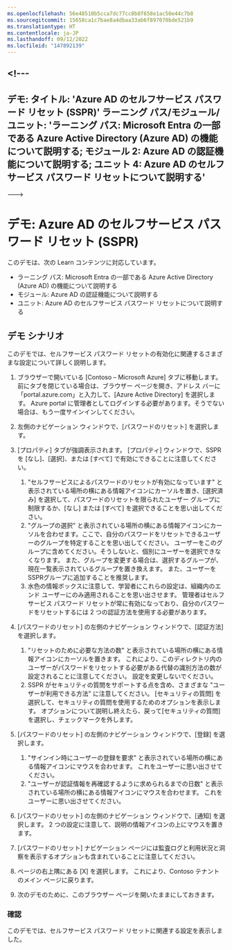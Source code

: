 ```yaml
---
ms.openlocfilehash: 56e48510b5cca7dc77cc8b8f658e1ac50e44c7b8
ms.sourcegitcommit: 15658ca1c7bae8a4dbaa33ab6f897070bde521b9
ms.translationtype: HT
ms.contentlocale: ja-JP
ms.lasthandoff: 09/12/2022
ms.locfileid: "147892139"
---
```

<a name="---"></a><!---
---
デモ: タイトル: 'Azure AD のセルフサービス パスワード リセット (SSPR)' ラーニング パス/モジュール/ユニット: 'ラーニング パス: Microsoft Entra の一部である Azure Active Directory (Azure AD) の機能について説明する; モジュール 2: Azure AD の認証機能について説明する; ユニット 4: Azure AD のセルフサービス パスワード リセットについて説明する'
---
--->

# <a name="demo-azure-ad-self-service-password-reset-sspr"></a>デモ: Azure AD のセルフサービス パスワード リセット (SSPR)

このデモは、次の Learn コンテンツに対応しています。

- ラーニング パス: Microsoft Entra の一部である Azure Active Directory (Azure AD) の機能について説明する
- モジュール: Azure AD の認証機能について説明する
- ユニット: Azure AD のセルフサービス パスワード リセットについて説明する

## <a name="demo-scenario"></a>デモ シナリオ

このデモでは、セルフサービス パスワード リセットの有効化に関連するさまざまな設定について詳しく説明します。

1. ブラウザーで開いている [Contoso – Microsoft Azure] タブに移動します。 前にタブを閉じている場合は、ブラウザー ページを開き、アドレス バーに「portal.azure.com」と入力して、[Azure Active Directory] を選択します。 Azure portal に管理者としてログインする必要があります。そうでない場合は、もう一度サインインしてください。

1. 左側のナビゲーション ウィンドウで、[パスワードのリセット] を選択します。

1. [プロパティ] タブが強調表示されます。  [プロパティ] ウィンドウで、SSPR を [なし]、[選択]、または [すべて] で有効にできることに注意してください。
    1. "セルフサービスによるパスワードのリセットが有効になっています" と表示されている場所の横にある情報アイコンにカーソルを置き、[選択済み] を選択して、パスワードのリセットを限られたユーザー グループに制限するか、[なし] または [すべて] を選択できることを思い出してください。
    1. "グループの選択" と表示されている場所の横にある情報アイコンにカーソルを合わせます。ここで、自分のパスワードをリセットできるユーザーのグループを特定することを思い出してください。   ユーザーをこのグループに含めてください。そうしないと、個別にユーザーを選択できなくなります。  また、グループを変更する場合は、選択するグループが、現在一覧表示されているグループを置き換えます。  また、ユーザーをSSPRグループに追加することを推奨します。
    1. 水色の情報ボックスに注意して、学習者にこれらの設定は、組織内のエンド ユーザーにのみ適用されることを思い出させます。 管理者はセルフサービス パスワード リセットが常に有効になっており、自分のパスワードをリセットするには 2 つの認証方法を使用する必要があります。

1. [パスワードのリセット] の左側のナビゲーション ウィンドウで、[認証方法] を選択します。
    1. "リセットのために必要な方法の数" と表示されている場所の横にある情報アイコンにカーソルを置きます。  これにより、このディレクトリ内のユーザーがパスワードをリセットする必要がある代替の識別方法の数が設定されることに注意してください。   設定を変更しないでください。
    1. SSPR がセキュリティの質問をサポートする点を含め、さまざまな "ユーザーが利用できる方法" に注意してください。 [セキュリティの質問] を選択して、セキュリティの質問を使用するためのオプションを表示します。 オプションについて説明し終えたら、戻って[セキュリティの質問]を選択し、チェックマークを外します。

1. [パスワードのリセット] の左側のナビゲーション ウィンドウで、[登録] を選択します。
    1. "サインイン時にユーザーの登録を要求" と表示されている場所の横にある情報アイコンにマウスを合わせます。   これをユーザーに思い出させてください。  
    1. "ユーザーが認証情報を再確認するように求められるまでの日数" と表示されている場所の横にある情報アイコンにマウスを合わせます。   これをユーザーに思い出させてください。  

1. [パスワードのリセット] の左側のナビゲーション ウィンドウで、[通知] を選択します。  2 つの設定に注意して、説明の情報アイコンの上にマウスを置きます。

1. [パスワードのリセット] ナビゲーション ページには監査ログと利用状況と洞察を表示するオプションも含まれていることに注意してください。

1. ページの右上隅にある [X] を選択します。 これにより、Contoso テナントのメイン ページに戻ります。

1. 次のデモのために、このブラウザー ページを開いたままにしておきます。

### <a name="review"></a>確認

このデモでは、セルフサービス パスワード リセットに関連する設定を表示しました。

